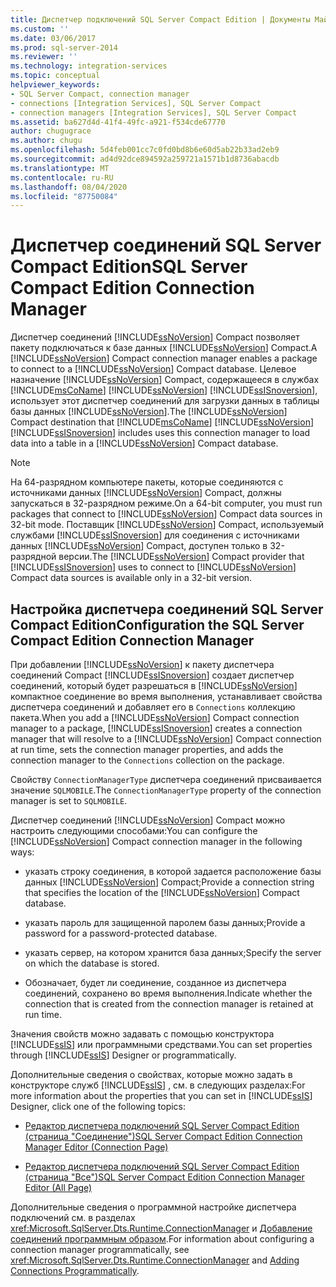 ```yaml
---
title: Диспетчер подключений SQL Server Compact Edition | Документы Майкрософт
ms.custom: ''
ms.date: 03/06/2017
ms.prod: sql-server-2014
ms.reviewer: ''
ms.technology: integration-services
ms.topic: conceptual
helpviewer_keywords:
- SQL Server Compact, connection manager
- connections [Integration Services], SQL Server Compact
- connection managers [Integration Services], SQL Server Compact
ms.assetid: ba627d4d-41f4-49fc-a921-f534cde67770
author: chugugrace
ms.author: chugu
ms.openlocfilehash: 5d4feb001cc7c0fd0bd8b6e60d5ab22b33ad2eb9
ms.sourcegitcommit: ad4d92dce894592a259721a1571b1d8736abacdb
ms.translationtype: MT
ms.contentlocale: ru-RU
ms.lasthandoff: 08/04/2020
ms.locfileid: "87750084"
---
```

# <a name="sql-server-compact-edition-connection-manager"></a><span data-ttu-id="9e0d2-102">Диспетчер соединений SQL Server Compact Edition</span><span class="sxs-lookup"><span data-stu-id="9e0d2-102">SQL Server Compact Edition Connection Manager</span></span>
  <span data-ttu-id="9e0d2-103">Диспетчер соединений [!INCLUDE[ssNoVersion](../../includes/ssnoversion-md.md)] Compact позволяет пакету подключаться к базе данных [!INCLUDE[ssNoVersion](../../includes/ssnoversion-md.md)] Compact.</span><span class="sxs-lookup"><span data-stu-id="9e0d2-103">A [!INCLUDE[ssNoVersion](../../includes/ssnoversion-md.md)] Compact connection manager enables a package to connect to a [!INCLUDE[ssNoVersion](../../includes/ssnoversion-md.md)] Compact database.</span></span> <span data-ttu-id="9e0d2-104">Целевое назначение [!INCLUDE[ssNoVersion](../../includes/ssnoversion-md.md)] Compact, содержащееся в службах [!INCLUDE[msCoName](../../includes/msconame-md.md)] [!INCLUDE[ssNoVersion](../../includes/ssnoversion-md.md)] [!INCLUDE[ssISnoversion](../../includes/ssisnoversion-md.md)], использует этот диспетчер соединений для загрузки данных в таблицы базы данных [!INCLUDE[ssNoVersion](../../includes/ssnoversion-md.md)].</span><span class="sxs-lookup"><span data-stu-id="9e0d2-104">The [!INCLUDE[ssNoVersion](../../includes/ssnoversion-md.md)] Compact destination that [!INCLUDE[msCoName](../../includes/msconame-md.md)] [!INCLUDE[ssNoVersion](../../includes/ssnoversion-md.md)] [!INCLUDE[ssISnoversion](../../includes/ssisnoversion-md.md)] includes uses this connection manager to load data into a table in a [!INCLUDE[ssNoVersion](../../includes/ssnoversion-md.md)] Compact database.</span></span>  
  
> [!NOTE]  
>  <span data-ttu-id="9e0d2-105">На 64-разрядном компьютере пакеты, которые соединяются с источниками данных [!INCLUDE[ssNoVersion](../../includes/ssnoversion-md.md)] Compact, должны запускаться в 32-разрядном режиме.</span><span class="sxs-lookup"><span data-stu-id="9e0d2-105">On a 64-bit computer, you must run packages that connect to [!INCLUDE[ssNoVersion](../../includes/ssnoversion-md.md)] Compact data sources in 32-bit mode.</span></span> <span data-ttu-id="9e0d2-106">Поставщик [!INCLUDE[ssNoVersion](../../includes/ssnoversion-md.md)] Compact, используемый службами [!INCLUDE[ssISnoversion](../../includes/ssisnoversion-md.md)] для соединения с источниками данных [!INCLUDE[ssNoVersion](../../includes/ssnoversion-md.md)] Compact, доступен только в 32-разрядной версии.</span><span class="sxs-lookup"><span data-stu-id="9e0d2-106">The [!INCLUDE[ssNoVersion](../../includes/ssnoversion-md.md)] Compact provider that [!INCLUDE[ssISnoversion](../../includes/ssisnoversion-md.md)] uses to connect to [!INCLUDE[ssNoVersion](../../includes/ssnoversion-md.md)] Compact data sources is available only in a 32-bit version.</span></span>  
  
## <a name="configuration-the-sql-server-compact-edition-connection-manager"></a><span data-ttu-id="9e0d2-107">Настройка диспетчера соединений SQL Server Compact Edition</span><span class="sxs-lookup"><span data-stu-id="9e0d2-107">Configuration the SQL Server Compact Edition Connection Manager</span></span>  
 <span data-ttu-id="9e0d2-108">При добавлении [!INCLUDE[ssNoVersion](../../includes/ssnoversion-md.md)] к пакету диспетчера соединений Compact [!INCLUDE[ssISnoversion](../../includes/ssisnoversion-md.md)] создает диспетчер соединений, который будет разрешаться в [!INCLUDE[ssNoVersion](../../includes/ssnoversion-md.md)] компактное соединение во время выполнения, устанавливает свойства диспетчера соединений и добавляет его в `Connections` коллекцию пакета.</span><span class="sxs-lookup"><span data-stu-id="9e0d2-108">When you add a [!INCLUDE[ssNoVersion](../../includes/ssnoversion-md.md)] Compact connection manager to a package, [!INCLUDE[ssISnoversion](../../includes/ssisnoversion-md.md)] creates a connection manager that will resolve to a [!INCLUDE[ssNoVersion](../../includes/ssnoversion-md.md)] Compact connection at run time, sets the connection manager properties, and adds the connection manager to the `Connections` collection on the package.</span></span>  
  
 <span data-ttu-id="9e0d2-109">Свойству `ConnectionManagerType` диспетчера соединений присваивается значение `SQLMOBILE`.</span><span class="sxs-lookup"><span data-stu-id="9e0d2-109">The `ConnectionManagerType` property of the connection manager is set to `SQLMOBILE`.</span></span>  
  
 <span data-ttu-id="9e0d2-110">Диспетчер соединений [!INCLUDE[ssNoVersion](../../includes/ssnoversion-md.md)] Compact можно настроить следующими способами:</span><span class="sxs-lookup"><span data-stu-id="9e0d2-110">You can configure the [!INCLUDE[ssNoVersion](../../includes/ssnoversion-md.md)] Compact connection manager in the following ways:</span></span>  
  
-   <span data-ttu-id="9e0d2-111">указать строку соединения, в которой задается расположение базы данных [!INCLUDE[ssNoVersion](../../includes/ssnoversion-md.md)] Compact;</span><span class="sxs-lookup"><span data-stu-id="9e0d2-111">Provide a connection string that specifies the location of the [!INCLUDE[ssNoVersion](../../includes/ssnoversion-md.md)] Compact database.</span></span>  
  
-   <span data-ttu-id="9e0d2-112">указать пароль для защищенной паролем базы данных;</span><span class="sxs-lookup"><span data-stu-id="9e0d2-112">Provide a password for a password-protected database.</span></span>  
  
-   <span data-ttu-id="9e0d2-113">указать сервер, на котором хранится база данных;</span><span class="sxs-lookup"><span data-stu-id="9e0d2-113">Specify the server on which the database is stored.</span></span>  
  
-   <span data-ttu-id="9e0d2-114">Обозначает, будет ли соединение, созданное из диспетчера соединений, сохранено во время выполнения.</span><span class="sxs-lookup"><span data-stu-id="9e0d2-114">Indicate whether the connection that is created from the connection manager is retained at run time.</span></span>  
  
 <span data-ttu-id="9e0d2-115">Значения свойств можно задавать с помощью конструктора [!INCLUDE[ssIS](../../includes/ssis-md.md)] или программными средствами.</span><span class="sxs-lookup"><span data-stu-id="9e0d2-115">You can set properties through [!INCLUDE[ssIS](../../includes/ssis-md.md)] Designer or programmatically.</span></span>  
  
 <span data-ttu-id="9e0d2-116">Дополнительные сведения о свойствах, которые можно задать в конструкторе служб [!INCLUDE[ssIS](../../includes/ssis-md.md)] , см. в следующих разделах:</span><span class="sxs-lookup"><span data-stu-id="9e0d2-116">For more information about the properties that you can set in [!INCLUDE[ssIS](../../includes/ssis-md.md)] Designer, click one of the following topics:</span></span>  
  
-   [<span data-ttu-id="9e0d2-117">Редактор диспетчера подключений SQL Server Compact Edition (страница "Соединение")</span><span class="sxs-lookup"><span data-stu-id="9e0d2-117">SQL Server Compact Edition Connection Manager Editor &#40;Connection Page&#41;</span></span>](../sql-server-compact-edition-connection-manager-editor-connection-page.md)  
  
-   [<span data-ttu-id="9e0d2-118">Редактор диспетчера подключений SQL Server Compact Edition (страница "Все")</span><span class="sxs-lookup"><span data-stu-id="9e0d2-118">SQL Server Compact Edition Connection Manager Editor &#40;All Page&#41;</span></span>](../sql-server-compact-edition-connection-manager-editor-all-page.md)  
  
 <span data-ttu-id="9e0d2-119">Дополнительные сведения о программной настройке диспетчера подключений см. в разделах <xref:Microsoft.SqlServer.Dts.Runtime.ConnectionManager> и [Добавление соединений программным образом](../building-packages-programmatically/adding-connections-programmatically.md).</span><span class="sxs-lookup"><span data-stu-id="9e0d2-119">For information about configuring a connection manager programmatically, see <xref:Microsoft.SqlServer.Dts.Runtime.ConnectionManager> and [Adding Connections Programmatically](../building-packages-programmatically/adding-connections-programmatically.md).</span></span>  
  
  
